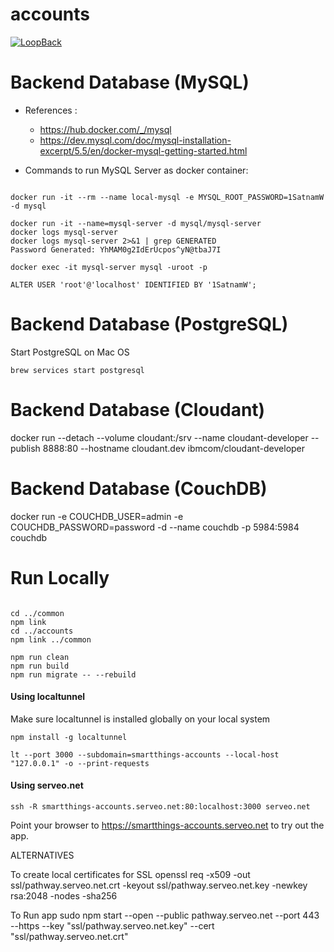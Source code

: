# accounts

[![LoopBack](https://github.com/strongloop/loopback-next/raw/master/docs/site/imgs/branding/Powered-by-LoopBack-Badge-(blue)-@2x.png)](http://loopback.io/)

# Backend Database (MySQL)
 - References : 
    - https://hub.docker.com/_/mysql
    - https://dev.mysql.com/doc/mysql-installation-excerpt/5.5/en/docker-mysql-getting-started.html

 - Commands to run MySQL Server as docker container:
``` 

docker run -it --rm --name local-mysql -e MYSQL_ROOT_PASSWORD=1SatnamW -d mysql

docker run -it --name=mysql-server -d mysql/mysql-server
docker logs mysql-server
docker logs mysql-server 2>&1 | grep GENERATED
Password Generated: YhMAM0g2IdErUcpos^yN@tbaJ7I

docker exec -it mysql-server mysql -uroot -p

ALTER USER 'root'@'localhost' IDENTIFIED BY '1SatnamW';
```

# Backend Database (PostgreSQL)

Start PostgreSQL on Mac OS
```
brew services start postgresql
```

# Backend Database (Cloudant)

docker run --detach --volume cloudant:/srv --name cloudant-developer --publish 8888:80 --hostname cloudant.dev ibmcom/cloudant-developer

# Backend Database (CouchDB)

docker run -e COUCHDB_USER=admin -e COUCHDB_PASSWORD=password -d --name couchdb -p 5984:5984 couchdb

# Run Locally

```

cd ../common
npm link
cd ../accounts
npm link ../common

npm run clean
npm run build
npm run migrate -- --rebuild
```

#### Using localtunnel 

Make sure localtunnel is installed globally on your local system

```
npm install -g localtunnel
```

```
lt --port 3000 --subdomain=smartthings-accounts --local-host "127.0.0.1" -o --print-requests
```

#### Using serveo.net

```
ssh -R smartthings-accounts.serveo.net:80:localhost:3000 serveo.net
```

Point your browser to https://smartthings-accounts.serveo.net to try out the app.

ALTERNATIVES

To create local certificates for SSL
openssl req -x509 -out ssl/pathway.serveo.net.crt -keyout ssl/pathway.serveo.net.key -newkey rsa:2048 -nodes -sha256

To Run app
sudo npm start --open --public pathway.serveo.net --port 443 --https --key "ssl/pathway.serveo.net.key" --cert "ssl/pathway.serveo.net.crt"



